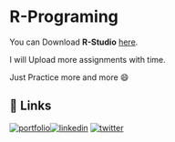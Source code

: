 # R-Programing
 
You can Download <b>R-Studio</b> [here](https://www.rstudio.com/products/rstudio/download/#download).

I will Upload more assignments with time. 

Just Practice more and more :smile:
## 🔗 Links
[![portfolio](https://img.shields.io/badge/my_portfolio-red?style=for-the-badge&logo=ko-fi&logoColor=white)](https://bit.ly/manigarg)[![linkedin](https://img.shields.io/badge/linkedin-0A66C2?style=for-the-badge&logo=linkedin&logoColor=white)](https://www.linkedin.com/in/manigargpta/)
[![twitter](https://img.shields.io/badge/medium-000?style=for-the-badge&logo=medium&logoColor=white)](https://medium.com/@manipta)

